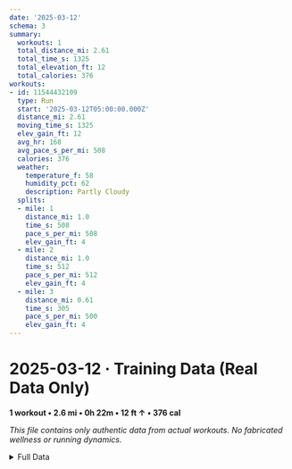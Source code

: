 ```yaml
---
date: '2025-03-12'
schema: 3
summary:
  workouts: 1
  total_distance_mi: 2.61
  total_time_s: 1325
  total_elevation_ft: 12
  total_calories: 376
workouts:
- id: 11544432109
  type: Run
  start: '2025-03-12T05:00:00.000Z'
  distance_mi: 2.61
  moving_time_s: 1325
  elev_gain_ft: 12
  avg_hr: 168
  avg_pace_s_per_mi: 508
  calories: 376
  weather:
    temperature_f: 58
    humidity_pct: 62
    description: Partly Cloudy
  splits:
  - mile: 1
    distance_mi: 1.0
    time_s: 508
    pace_s_per_mi: 508
    elev_gain_ft: 4
  - mile: 2
    distance_mi: 1.0
    time_s: 512
    pace_s_per_mi: 512
    elev_gain_ft: 4
  - mile: 3
    distance_mi: 0.61
    time_s: 305
    pace_s_per_mi: 500
    elev_gain_ft: 4
---
```

# 2025-03-12 · Training Data (Real Data Only)
**1 workout • 2.6 mi • 0h 22m • 12 ft ↑ • 376 cal**

*This file contains only authentic data from actual workouts. No fabricated wellness or running dynamics.*

<details>
<summary>Full Data</summary>

```json
{
  "date": "2025-03-12",
  "schema": 3,
  "summary": {
    "workouts": 1,
    "total_distance_mi": 2.61,
    "total_time_s": 1325,
    "total_elevation_ft": 12,
    "total_calories": 376
  },
  "workouts": [
    {
      "id": 11544432109,
      "type": "Run",
      "start": "2025-03-12T05:00:00.000Z",
      "distance_mi": 2.61,
      "moving_time_s": 1325,
      "elev_gain_ft": 12,
      "avg_hr": 168,
      "avg_pace_s_per_mi": 508,
      "calories": 376,
      "weather": {
        "temperature_f": 58,
        "humidity_pct": 62,
        "description": "Partly Cloudy"
      },
      "splits": [
        {
          "mile": 1,
          "distance_mi": 1.0,
          "time_s": 508,
          "pace_s_per_mi": 508,
          "elev_gain_ft": 4
        },
        {
          "mile": 2,
          "distance_mi": 1.0,
          "time_s": 512,
          "pace_s_per_mi": 512,
          "elev_gain_ft": 4
        },
        {
          "mile": 3,
          "distance_mi": 0.61,
          "time_s": 305,
          "pace_s_per_mi": 500,
          "elev_gain_ft": 4
        }
      ]
    }
  ]
}
```
</details>
